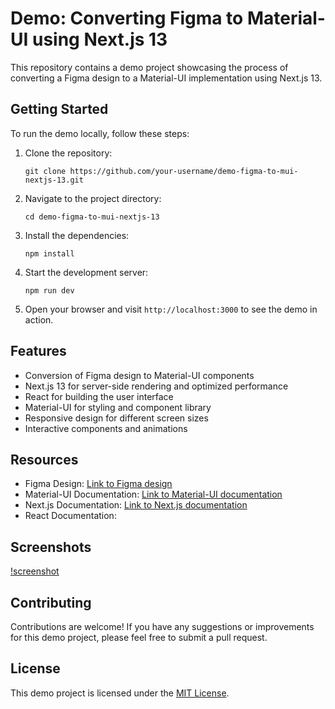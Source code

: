 # Demo: Converting Figma to Material-UI using Next.js 13

This repository contains a demo project showcasing the process of converting a Figma design to a Material-UI implementation using Next.js 13. 

## Getting Started

To run the demo locally, follow these steps:

1. Clone the repository: 
   ```
   git clone https://github.com/your-username/demo-figma-to-mui-nextjs-13.git
   ```

2. Navigate to the project directory:
   ```
   cd demo-figma-to-mui-nextjs-13
   ```

3. Install the dependencies:
   ```
   npm install
   ```

4. Start the development server:
   ```
   npm run dev
   ```

5. Open your browser and visit `http://localhost:3000` to see the demo in action.

## Features

- Conversion of Figma design to Material-UI components
- Next.js 13 for server-side rendering and optimized performance
- React for building the user interface
- Material-UI for styling and component library
- Responsive design for different screen sizes
- Interactive components and animations

## Resources

- Figma Design: [Link to Figma design](https://www.figma.com/file/8b7w1mkG3h6sQrlSwUkyAO/Responsive-Landing-Page-Design-%7C-Website-Home-Page-Design-%7C-Agency-Website-UI-Design-(Community)?type=design&node-id=1%3A2&mode=design&t=7eOue8AmzwmVRG4t-1)
- Material-UI Documentation: [Link to Material-UI documentation](https://mui.com/docs/)
- Next.js Documentation: [Link to Next.js documentation](https://nextjs.org/docs/)
- React Documentation: 

## Screenshots
[!screenshot](screenshots/figmalanding.png)


<!-- [https://www.figma.com/community/file/1222060007934600841](figma) -->


## Contributing

Contributions are welcome! If you have any suggestions or improvements for this demo project, please feel free to submit a pull request.

## License

This demo project is licensed under the [MIT License](LICENSE).